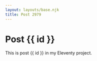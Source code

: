 ```yaml
---
layout: layouts/base.njk
title: Post 2979
---
```


# Post {{ id }}

This is post {{ id }} in my Eleventy project.
